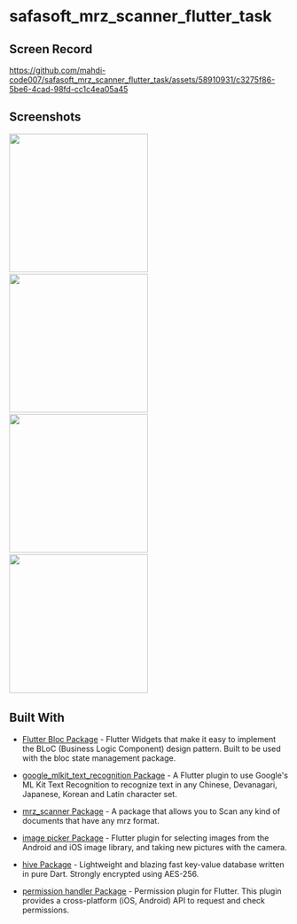 # safasoft_mrz_scanner_flutter_task

## Screen Record
https://github.com/mahdi-code007/safasoft_mrz_scanner_flutter_task/assets/58910931/c3275f86-5be6-4cad-98fd-cc1c4ea05a45

## Screenshots
<img src="https://github-production-user-asset-6210df.s3.amazonaws.com/58910931/263476134-caa1728d-226d-4a51-be83-f5425f68eb55.jpg" width="250">&nbsp;
<img src="https://user-images.githubusercontent.com/58910931/263476118-c354d9ca-66bf-45b1-99ff-829986459a08.jpg" width="250">&nbsp;
<img src="https://github-production-user-asset-6210df.s3.amazonaws.com/58910931/263476337-69febf04-6a70-46e7-bcc4-1fcee5a086d5.jpg" width="250">&nbsp;
<img src="https://github-production-user-asset-6210df.s3.amazonaws.com/58910931/263476347-a6373415-e099-4949-a632-69f4b1bc8945.jpg" width="250">&nbsp;




## Built With

* [Flutter Bloc Package](https://pub.dev/packages/flutter_bloc) - Flutter Widgets that make it easy to implement the BLoC (Business Logic Component) design pattern. Built to be used with the bloc state management package.

* [google_mlkit_text_recognition Package](https://pub.dev/packages/google_mlkit_text_recognition) - A Flutter plugin to use Google's ML Kit Text Recognition to recognize text in any Chinese, Devanagari, Japanese, Korean and Latin character set.

* [mrz_scanner Package](https://pub.dev/packages/mrz_scanner) - A package that allows you to Scan any kind of documents that have any mrz format.

* [image picker Package](https://pub.dev/packages/image_picker) - Flutter plugin for selecting images from the Android and iOS image library, and taking new pictures with the camera.

* [hive Package](https://pub.dev/packages/hive) - Lightweight and blazing fast key-value database written in pure Dart. Strongly encrypted using AES-256.

* [permission handler Package](https://pub.dev/packages/permission_handler) - Permission plugin for Flutter. This plugin provides a cross-platform (iOS, Android) API to request and check permissions.



